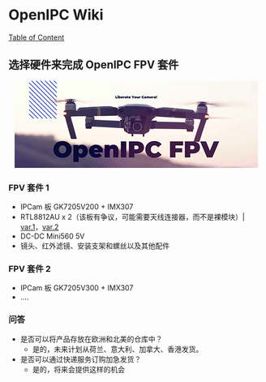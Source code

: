 # OpenIPC Wiki
[Table of Content](../README.zh.md)

选择硬件来完成 OpenIPC FPV 套件 
-----------------------------------------------

<p align="center">
  <img src="https://github.com/OpenIPC/wiki/blob/master/images/fpv-logo.jpg?raw=true" alt="Logo"/>
</p>


### FPV 套件 1

- IPCam 板 GK7205V200 + IMX307
- RTL8812AU x 2（该板有争议，可能需要天线连接器，而不是裸模块）| [var.1](https://aliexpress.com/item/32830016946.html)，[var.2](https://aliexpress.com/item/1005005262601564.html)
- DC-DC Mini560 5V
- 镜头、红外滤镜、安装支架和螺丝以及其他配件


### FPV 套件 2

- IPCam 板 GK7205V300 + IMX307
- ....

### 问答

- 是否可以将产品存放在欧洲和北美的仓库中？
  - 是的，未来计划从荷兰、意大利、加拿大、香港发货。
- 是否可以通过快递服务订购加急发货？
  - 是的，将来会提供这样的机会

